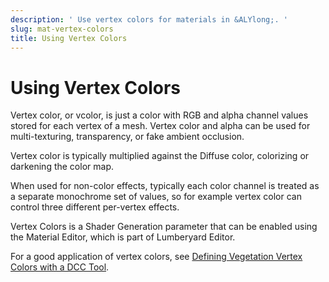 ```yaml
---
description: ' Use vertex colors for materials in &ALYlong;. '
slug: mat-vertex-colors
title: Using Vertex Colors
---
```

# Using Vertex Colors<a name="mat-vertex-colors"></a>

Vertex color, or vcolor, is just a color with RGB and alpha channel values stored for each vertex of a mesh\. Vertex color and alpha can be used for multi\-texturing, transparency, or fake ambient occlusion\. 

Vertex color is typically multiplied against the Diffuse color, colorizing or darkening the color map\. 

When used for non\-color effects, typically each color channel is treated as a separate monochrome set of values, so for example vertex color can control three different per\-vertex effects\. 

Vertex Colors is a Shader Generation parameter that can be enabled using the Material Editor, which is part of Lumberyard Editor\. 

For a good application of vertex colors, see [Defining Vegetation Vertex Colors with a DCC Tool](vegetation-bending-detail-intro.md#vegetation-bending-detail-vertex-colors)\.